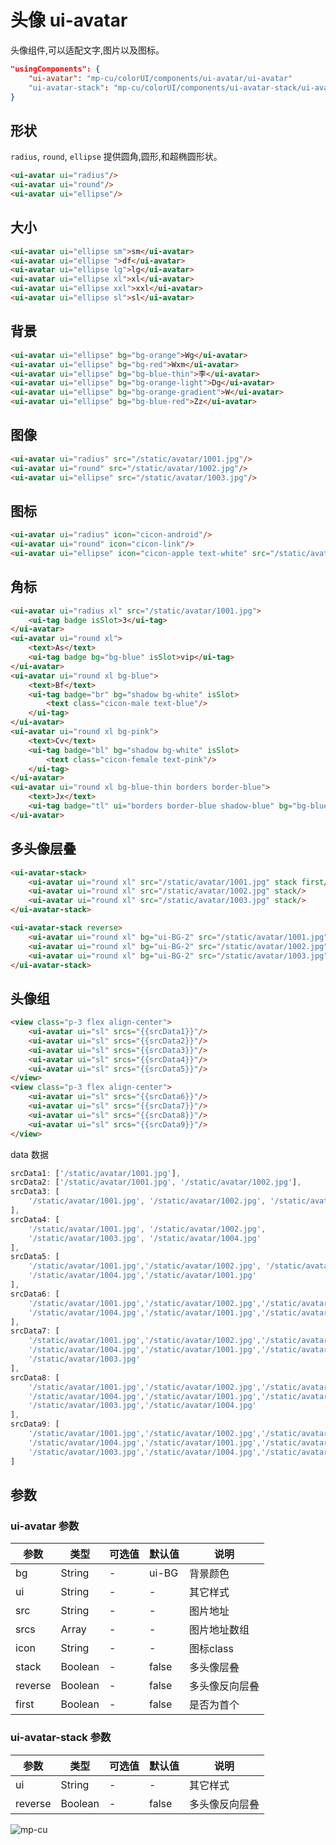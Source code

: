 <div class="mp-cu-doc-view">
<div class="mp-cu-doc">

# 头像 ui-avatar

头像组件,可以适配文字,图片以及图标。

```json
"usingComponents": {
    "ui-avatar": "mp-cu/colorUI/components/ui-avatar/ui-avatar"
    "ui-avatar-stack": "mp-cu/colorUI/components/ui-avatar-stack/ui-avatar-stack"
}
```

## 形状

`radius`, `round`, `ellipse` 提供圆角,圆形,和超椭圆形状。

```html
<ui-avatar ui="radius"/>
<ui-avatar ui="round"/>
<ui-avatar ui="ellipse"/>
```


## 大小

```html
<ui-avatar ui="ellipse sm">sm</ui-avatar>
<ui-avatar ui="ellipse ">df</ui-avatar>
<ui-avatar ui="ellipse lg">lg</ui-avatar>
<ui-avatar ui="ellipse xl">xl</ui-avatar>
<ui-avatar ui="ellipse xxl">xxl</ui-avatar>
<ui-avatar ui="ellipse sl">sl</ui-avatar>
```

## 背景

```html
<ui-avatar ui="ellipse" bg="bg-orange">Wg</ui-avatar>
<ui-avatar ui="ellipse" bg="bg-red">Wxm</ui-avatar>
<ui-avatar ui="ellipse" bg="bg-blue-thin">李</ui-avatar>
<ui-avatar ui="ellipse" bg="bg-orange-light">Dg</ui-avatar>
<ui-avatar ui="ellipse" bg="bg-orange-gradient">W</ui-avatar>
<ui-avatar ui="ellipse" bg="bg-blue-red">Zz</ui-avatar>
```

## 图像

```html
<ui-avatar ui="radius" src="/static/avatar/1001.jpg"/>
<ui-avatar ui="round" src="/static/avatar/1002.jpg"/>
<ui-avatar ui="ellipse" src="/static/avatar/1003.jpg"/>
```

## 图标

```html
<ui-avatar ui="radius" icon="cicon-android"/>
<ui-avatar ui="round" icon="cicon-link"/>
<ui-avatar ui="ellipse" icon="cicon-apple text-white" src="/static/avatar/1001.jpg"/>
```

## 角标

```html
<ui-avatar ui="radius xl" src="/static/avatar/1001.jpg">
    <ui-tag badge isSlot>3</ui-tag>
</ui-avatar>
<ui-avatar ui="round xl">
    <text>As</text>
    <ui-tag badge bg="bg-blue" isSlot>vip</ui-tag>
</ui-avatar>
<ui-avatar ui="round xl bg-blue">
    <text>Bf</text>
    <ui-tag badge="br" bg="shadow bg-white" isSlot>
        <text class="cicon-male text-blue"/>
    </ui-tag>
</ui-avatar>
<ui-avatar ui="round xl bg-pink">
    <text>Cv</text>
    <ui-tag badge="bl" bg="shadow bg-white" isSlot>
        <text class="cicon-female text-pink"/>
    </ui-tag>
</ui-avatar>
<ui-avatar ui="round xl bg-blue-thin borders border-blue">
    <text>Jx</text>
    <ui-tag badge="tl" ui="borders border-blue shadow-blue" bg="bg-blue-light" isSlot>user</ui-tag>
</ui-avatar>
```

## 多头像层叠

```html
<ui-avatar-stack>
    <ui-avatar ui="round xl" src="/static/avatar/1001.jpg" stack first/>
    <ui-avatar ui="round xl" src="/static/avatar/1002.jpg" stack/>
    <ui-avatar ui="round xl" src="/static/avatar/1003.jpg" stack/>
</ui-avatar-stack>
```

```html
<ui-avatar-stack reverse>
    <ui-avatar ui="round xl" bg="ui-BG-2" src="/static/avatar/1001.jpg" stack reverse first/>
    <ui-avatar ui="round xl" bg="ui-BG-2" src="/static/avatar/1002.jpg" stack reverse/>
    <ui-avatar ui="round xl" bg="ui-BG-2" src="/static/avatar/1003.jpg" stack reverse/>
</ui-avatar-stack>
```

## 头像组

```html
<view class="p-3 flex align-center">
    <ui-avatar ui="sl" srcs="{{srcData1}}"/>
    <ui-avatar ui="sl" srcs="{{srcData2}}"/>
    <ui-avatar ui="sl" srcs="{{srcData3}}"/>
    <ui-avatar ui="sl" srcs="{{srcData4}}"/>
    <ui-avatar ui="sl" srcs="{{srcData5}}"/>
</view>
<view class="p-3 flex align-center">
    <ui-avatar ui="sl" srcs="{{srcData6}}"/>
    <ui-avatar ui="sl" srcs="{{srcData7}}"/>
    <ui-avatar ui="sl" srcs="{{srcData8}}"/>
    <ui-avatar ui="sl" srcs="{{srcData9}}"/>
</view>
```

data 数据

```javascript
srcData1: ['/static/avatar/1001.jpg'],
srcData2: ['/static/avatar/1001.jpg', '/static/avatar/1002.jpg'],
srcData3: [
    '/static/avatar/1001.jpg', '/static/avatar/1002.jpg', '/static/avatar/1003.jpg'
],
srcData4: [
    '/static/avatar/1001.jpg', '/static/avatar/1002.jpg',
    '/static/avatar/1003.jpg', '/static/avatar/1004.jpg'
],
srcData5: [
    '/static/avatar/1001.jpg','/static/avatar/1002.jpg', '/static/avatar/1003.jpg',
    '/static/avatar/1004.jpg','/static/avatar/1001.jpg'
],
srcData6: [
    '/static/avatar/1001.jpg','/static/avatar/1002.jpg','/static/avatar/1003.jpg',
    '/static/avatar/1004.jpg','/static/avatar/1001.jpg','/static/avatar/1002.jpg'
],
srcData7: [
    '/static/avatar/1001.jpg','/static/avatar/1002.jpg','/static/avatar/1003.jpg',
    '/static/avatar/1004.jpg','/static/avatar/1001.jpg','/static/avatar/1002.jpg',
    '/static/avatar/1003.jpg'
],
srcData8: [
    '/static/avatar/1001.jpg','/static/avatar/1002.jpg','/static/avatar/1003.jpg',
    '/static/avatar/1004.jpg','/static/avatar/1001.jpg','/static/avatar/1002.jpg',
    '/static/avatar/1003.jpg','/static/avatar/1004.jpg'
],
srcData9: [
    '/static/avatar/1001.jpg','/static/avatar/1002.jpg','/static/avatar/1003.jpg',
    '/static/avatar/1004.jpg','/static/avatar/1001.jpg','/static/avatar/1002.jpg',
    '/static/avatar/1003.jpg','/static/avatar/1004.jpg','/static/avatar/1001.jpg'
]
```

## 参数

### ui-avatar 参数

|  参数  |  类型  |  可选值  |  默认值  |       说明       |
|----------|----------|----------|----------|----------|
| bg | String | - | ui-BG | 背景颜色 |
| ui | String | - | - | 其它样式 |
| src | String | - | - | 图片地址 |
| srcs | Array | - | - | 图片地址数组 |
| icon | String | - | - | 图标class |
| stack | Boolean | - | false | 多头像层叠 |
| reverse | Boolean | - | false | 多头像反向层叠 |
| first | Boolean | - | false | 是否为首个 |


### ui-avatar-stack 参数

|  参数  |  类型  |  可选值  |  默认值  |       说明       |
|----------|----------|----------|----------|----------|
| ui | String | - | - | 其它样式 |
| reverse | Boolean | - | false | 多头像反向层叠 |

</div>
<div class="mp-cu-doc-image" style="max-height: inherit;">

![mp-cu](https://colorui-assest.vercel.app/mp-cu-doc/avatar.jpg)

</div>
</div>